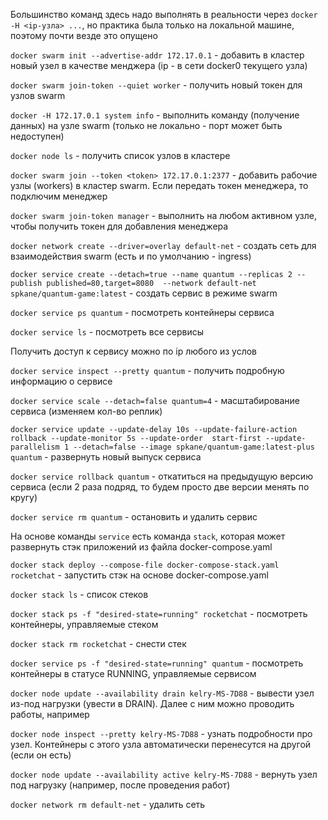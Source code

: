 Большинство команд здесь надо выполнять в реальности через `docker -H <ip-узла> ...`, но практика была только на 
локальной машине, поэтому почти везде это опущено

`docker swarm init --advertise-addr 172.17.0.1` - добавить в кластер новый узел в качестве менджера 
(ip - в сети docker0 текущего узла)

`docker swarm join-token --quiet worker` - получить новый токен для узлов swarm

`docker -H 172.17.0.1 system info` - выполнить команду (получение данных) на узле swarm (только не локально - 
порт может быть недоступен)

`docker node ls` - получить список узлов в кластере

`docker swarm join --token <token>
172.17.0.1:2377` - добавить рабочие узлы (workers) в кластер swarm. Если передать токен менеджера, то подключим менеджер

`docker swarm join-token manager` - выполнить на любом активном узле, чтобы получить токен для добавления менеджера

`docker network create --driver=overlay default-net` - создать сеть для взаимодействия swarm (есть и по умолчанию - 
ingress)

`docker service create --detach=true --name quantum --replicas 2 --publish published=80,target=8080 
--network default-net spkane/quantum-game:latest` - создать сервис в режиме swarm

`docker service ps quantum` - посмотреть контейнеры сервиса

`docker service ls` - посмотреть все сервисы

Получить доступ к сервису можно по ip любого из услов

`docker service inspect --pretty quantum` - получить подробную информацию о сервисе

`docker service scale --detach=false quantum=4` - масштабирование сервиса (изменяем кол-во реплик)

`docker service update --update-delay 10s --update-failure-action rollback --update-monitor 5s --update-order 
start-first --update-parallelism 1 --detach=false --image spkane/quantum-game:latest-plus quantum` - развернуть новый
выпуск сервиса

`docker service rollback quantum` - откатиться на предыдущую версию сервиса (если 2 раза подряд, то будем просто две 
версии менять по кругу)

`docker service rm quantum` - остановить и удалить сервис

На основе команды `service` есть команда `stack`, которая может развернуть стэк приложений из файла docker-compose.yaml

`docker stack deploy --compose-file docker-compose-stack.yaml rocketchat` - запустить стэк на основе docker-compose.yaml

`docker stack ls` - список стеков

`docker stack ps -f "desired-state=running" rocketchat` - посмотреть контейнеры, управляемые стеком

`docker stack rm rocketchat` - снести стек

`docker service ps -f "desired-state=running" quantum` - посмотреть контейнеры в статусе RUNNING, управляемые сервисом

`docker node update --availability drain kelry-MS-7D88` - вывести узел из-под нагрузки (увести в DRAIN). Далее с ним 
можно проводить работы, например

`docker node inspect --pretty kelry-MS-7D88` - узнать подробности про узел. Контейнеры с этого узла автоматически 
перенесутся на другой (если он есть)

`docker node update --availability active kelry-MS-7D88` - вернуть узел под нагрузку (например, после проведения работ)

`docker network rm default-net` - удалить сеть
